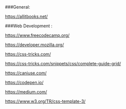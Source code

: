 ###General:

https://allitbooks.net/


###Web Development :

https://www.freecodecamp.org/

https://developer.mozilla.org/

https://css-tricks.com/

https://css-tricks.com/snippets/css/complete-guide-grid/


https://caniuse.com/ 

https://codepen.io/

https://medium.com/

https://www.w3.org/TR/css-template-3/



